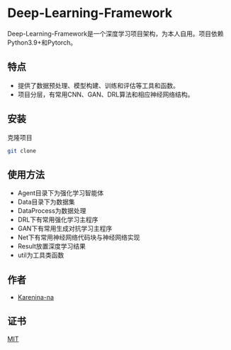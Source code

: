 # Deep-Learning-Framework
Deep-Learning-Framework是一个深度学习项目架构，为本人自用。项目依赖Python3.9+和Pytorch。
## 特点

- 提供了数据预处理、模型构建、训练和评估等工具和函数。
- 项目分层，有常用CNN、GAN、DRL算法和相应神经网络结构。


## 安装

克隆项目

```bash
git clone
```

## 使用方法

- Agent目录下为强化学习智能体
- Data目录下为数据集
- DataProcess为数据处理
- DRL下有常用强化学习主程序
- GAN下有常用生成对抗学习主程序
- Net下有常用神经网络代码块与神经网络实现
- Result放置深度学习结果
- util为工具类函数


## 作者

- [Karenina-na](https://github.com/Karenina-na)


## 证书

[MIT](https://choosealicense.com/licenses/mit/)
